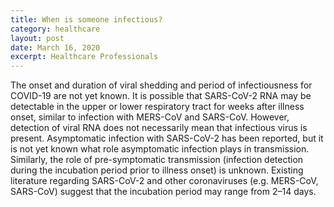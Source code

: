 ```yaml
---
title: When is someone infectious?
category: healthcare
layout: post
date: March 16, 2020
excerpt: Healthcare Professionals
---
```


The onset and duration of viral shedding and period of infectiousness for COVID-19 are not yet known. It is possible that SARS-CoV-2 RNA may be detectable in the upper or lower respiratory tract for weeks after illness onset, similar to infection with MERS-CoV and SARS-CoV. However, detection of viral RNA does not necessarily mean that infectious virus is present. Asymptomatic infection with SARS-CoV-2 has been reported, but it is not yet known what role asymptomatic infection plays in transmission. Similarly, the role of pre-symptomatic transmission (infection detection during the incubation period prior to illness onset) is unknown. Existing literature regarding SARS-CoV-2 and other coronaviruses (e.g. MERS-CoV, SARS-CoV) suggest that the incubation period may range from 2–14 days.
